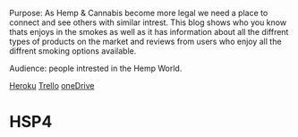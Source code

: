Purpose: As Hemp & Cannabis become more legal we need a place to connect and see others with similar intrest. This blog shows who you know thats enjoys in the smokes as well as it has information about all the diffrent types of products on the market and reviews from users who enjoy all the diffrent smoking options available. 

Audience: people intrested in the Hemp World. 

[Heroku]()
[Trello](https://trello.com/b/XwyRAQDC/cannacabniet)
[oneDrive]()

# HSP4
